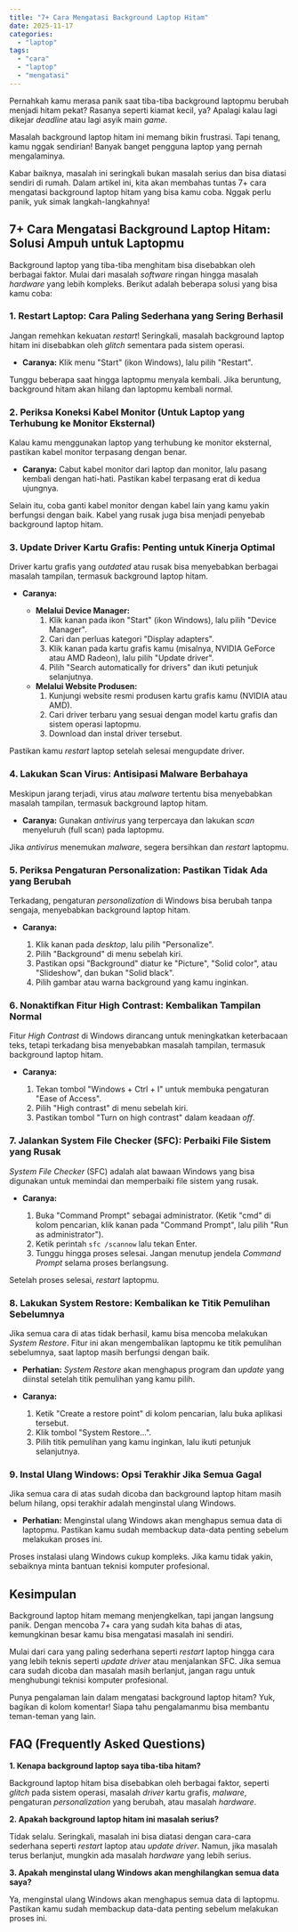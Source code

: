 ```yaml
---
title: "7+ Cara Mengatasi Background Laptop Hitam"
date: 2025-11-17
categories: 
  - "laptop"
tags: 
  - "cara"
  - "laptop"
  - "mengatasi"
---
```


Pernahkah kamu merasa panik saat tiba-tiba background laptopmu berubah menjadi hitam pekat? Rasanya seperti kiamat kecil, ya? Apalagi kalau lagi dikejar _deadline_ atau lagi asyik main _game_.

Masalah background laptop hitam ini memang bikin frustrasi. Tapi tenang, kamu nggak sendirian! Banyak banget pengguna laptop yang pernah mengalaminya.

Kabar baiknya, masalah ini seringkali bukan masalah serius dan bisa diatasi sendiri di rumah. Dalam artikel ini, kita akan membahas tuntas 7+ cara mengatasi background laptop hitam yang bisa kamu coba. Nggak perlu panik, yuk simak langkah-langkahnya!

## 7+ Cara Mengatasi Background Laptop Hitam: Solusi Ampuh untuk Laptopmu

Background laptop yang tiba-tiba menghitam bisa disebabkan oleh berbagai faktor. Mulai dari masalah _software_ ringan hingga masalah _hardware_ yang lebih kompleks. Berikut adalah beberapa solusi yang bisa kamu coba:

### 1\. Restart Laptop: Cara Paling Sederhana yang Sering Berhasil

Jangan remehkan kekuatan _restart_! Seringkali, masalah background laptop hitam ini disebabkan oleh _glitch_ sementara pada sistem operasi.

- **Caranya:** Klik menu "Start" (ikon Windows), lalu pilih "Restart".

Tunggu beberapa saat hingga laptopmu menyala kembali. Jika beruntung, background hitam akan hilang dan laptopmu kembali normal.

### 2\. Periksa Koneksi Kabel Monitor (Untuk Laptop yang Terhubung ke Monitor Eksternal)

Kalau kamu menggunakan laptop yang terhubung ke monitor eksternal, pastikan kabel monitor terpasang dengan benar.

- **Caranya:** Cabut kabel monitor dari laptop dan monitor, lalu pasang kembali dengan hati-hati. Pastikan kabel terpasang erat di kedua ujungnya.

Selain itu, coba ganti kabel monitor dengan kabel lain yang kamu yakin berfungsi dengan baik. Kabel yang rusak juga bisa menjadi penyebab background laptop hitam.

### 3\. Update Driver Kartu Grafis: Penting untuk Kinerja Optimal

Driver kartu grafis yang _outdated_ atau rusak bisa menyebabkan berbagai masalah tampilan, termasuk background laptop hitam.

- **Caranya:**
    
    - **Melalui Device Manager:**
        1. Klik kanan pada ikon "Start" (ikon Windows), lalu pilih "Device Manager".
        2. Cari dan perluas kategori "Display adapters".
        3. Klik kanan pada kartu grafis kamu (misalnya, NVIDIA GeForce atau AMD Radeon), lalu pilih "Update driver".
        4. Pilih "Search automatically for drivers" dan ikuti petunjuk selanjutnya.
    - **Melalui Website Produsen:**
        1. Kunjungi website resmi produsen kartu grafis kamu (NVIDIA atau AMD).
        2. Cari driver terbaru yang sesuai dengan model kartu grafis dan sistem operasi laptopmu.
        3. Download dan instal driver tersebut.

Pastikan kamu _restart_ laptop setelah selesai mengupdate driver.

### 4\. Lakukan Scan Virus: Antisipasi Malware Berbahaya

Meskipun jarang terjadi, virus atau _malware_ tertentu bisa menyebabkan masalah tampilan, termasuk background laptop hitam.

- **Caranya:** Gunakan _antivirus_ yang terpercaya dan lakukan _scan_ menyeluruh (full scan) pada laptopmu.

Jika _antivirus_ menemukan _malware_, segera bersihkan dan _restart_ laptopmu.

### 5\. Periksa Pengaturan Personalization: Pastikan Tidak Ada yang Berubah

Terkadang, pengaturan _personalization_ di Windows bisa berubah tanpa sengaja, menyebabkan background laptop hitam.

- **Caranya:**
    
    1. Klik kanan pada _desktop_, lalu pilih "Personalize".
    2. Pilih "Background" di menu sebelah kiri.
    3. Pastikan opsi "Background" diatur ke "Picture", "Solid color", atau "Slideshow", dan bukan "Solid black".
    4. Pilih gambar atau warna background yang kamu inginkan.

### 6\. Nonaktifkan Fitur High Contrast: Kembalikan Tampilan Normal

Fitur _High Contrast_ di Windows dirancang untuk meningkatkan keterbacaan teks, tetapi terkadang bisa menyebabkan masalah tampilan, termasuk background laptop hitam.

- **Caranya:**
    
    1. Tekan tombol "Windows + Ctrl + I" untuk membuka pengaturan "Ease of Access".
    2. Pilih "High contrast" di menu sebelah kiri.
    3. Pastikan tombol "Turn on high contrast" dalam keadaan _off_.

### 7\. Jalankan System File Checker (SFC): Perbaiki File Sistem yang Rusak

_System File Checker_ (SFC) adalah alat bawaan Windows yang bisa digunakan untuk memindai dan memperbaiki file sistem yang rusak.

- **Caranya:**
    
    1. Buka "Command Prompt" sebagai administrator. (Ketik "cmd" di kolom pencarian, klik kanan pada "Command Prompt", lalu pilih "Run as administrator").
    2. Ketik perintah `sfc /scannow` lalu tekan Enter.
    3. Tunggu hingga proses selesai. Jangan menutup jendela _Command Prompt_ selama proses berlangsung.

Setelah proses selesai, _restart_ laptopmu.

### 8\. Lakukan System Restore: Kembalikan ke Titik Pemulihan Sebelumnya

Jika semua cara di atas tidak berhasil, kamu bisa mencoba melakukan _System Restore_. Fitur ini akan mengembalikan laptopmu ke titik pemulihan sebelumnya, saat laptop masih berfungsi dengan baik.

- **Perhatian:** _System Restore_ akan menghapus program dan _update_ yang diinstal setelah titik pemulihan yang kamu pilih.
    
- **Caranya:**
    
    1. Ketik "Create a restore point" di kolom pencarian, lalu buka aplikasi tersebut.
    2. Klik tombol "System Restore...".
    3. Pilih titik pemulihan yang kamu inginkan, lalu ikuti petunjuk selanjutnya.

### 9\. Instal Ulang Windows: Opsi Terakhir Jika Semua Gagal

Jika semua cara di atas sudah dicoba dan background laptop hitam masih belum hilang, opsi terakhir adalah menginstal ulang Windows.

- **Perhatian:** Menginstal ulang Windows akan menghapus semua data di laptopmu. Pastikan kamu sudah membackup data-data penting sebelum melakukan proses ini.

Proses instalasi ulang Windows cukup kompleks. Jika kamu tidak yakin, sebaiknya minta bantuan teknisi komputer profesional.

## Kesimpulan

Background laptop hitam memang menjengkelkan, tapi jangan langsung panik. Dengan mencoba 7+ cara yang sudah kita bahas di atas, kemungkinan besar kamu bisa mengatasi masalah ini sendiri.

Mulai dari cara yang paling sederhana seperti _restart_ laptop hingga cara yang lebih teknis seperti _update driver_ atau menjalankan SFC. Jika semua cara sudah dicoba dan masalah masih berlanjut, jangan ragu untuk menghubungi teknisi komputer profesional.

Punya pengalaman lain dalam mengatasi background laptop hitam? Yuk, bagikan di kolom komentar! Siapa tahu pengalamanmu bisa membantu teman-teman yang lain.

## FAQ (Frequently Asked Questions)

**1\. Kenapa background laptop saya tiba-tiba hitam?**

Background laptop hitam bisa disebabkan oleh berbagai faktor, seperti _glitch_ pada sistem operasi, masalah _driver_ kartu grafis, _malware_, pengaturan _personalization_ yang berubah, atau masalah _hardware_.

**2\. Apakah background laptop hitam ini masalah serius?**

Tidak selalu. Seringkali, masalah ini bisa diatasi dengan cara-cara sederhana seperti _restart_ laptop atau _update driver_. Namun, jika masalah terus berlanjut, mungkin ada masalah _hardware_ yang lebih serius.

**3\. Apakah menginstal ulang Windows akan menghilangkan semua data saya?**

Ya, menginstal ulang Windows akan menghapus semua data di laptopmu. Pastikan kamu sudah membackup data-data penting sebelum melakukan proses ini.
